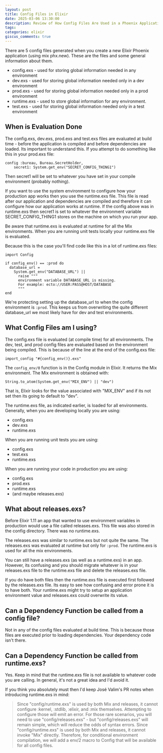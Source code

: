 ```yaml
---
layout: post
title: Config Files in Elixir
date: 2025-03-06 13:30:00
description: Review of How Config Files Are Used in a Phoenix Application
tags:
categories: elixir
giscus_comments: true
---
```


There are 5 config files generated when you create a new Elixir Phoenix application (using mix phx.new). These are the files and some general information about them.

- config.exs - used for storing global information needed in any environment
- dev.exs - used for storing global information needed only in a dev environment
- prod.exs - used for storing global information needed only in a prod environment
- runtime.exs - used to store global information for any environment.
- test.exs - used for storing global information needed only in a test environment

## When is Evaluation Done

The config.exs, dev.exs, prod.exs and test.exs files are evaluated at build time - before the application is compiled and before dependencies are loaded. Its important to understand this. If you attempt to do something like this in your prod.exs file:

```
config :bureau, Bureau.SecretHolder,
    secret1: System.get_env("SECRET_CONFIG_THING1")
```

Then secret1 will be set to whatever you have set in your compile environment (probably nothing).

If you want to use the system environment to configure how your production app works then you use the runtime.exs file. This file is read after our application and dependencies are compiled and therefore it can configure how our application works at runtime. If the config above was in runtime.exs then secret1 is set to whatever the environment variable SECRET_CONFIG_THING1 stores on the machine on which you run your app.

Be aware that runtime.exs is evaluated at runtime for all the Mix environments. When you are running unit tests locally your runtime.exs file is evaluated.

Because this is the case you'll find code like this in a lot of runtime.exs files:

```
import Config

if config_env() == :prod do
  database_url =
    System.get_env("DATABASE_URL") ||
      raise """
      environment variable DATABASE_URL is missing.
      For example: ecto://USER:PASS@HOST/DATABASE
      """
end
```

We're protecting setting up the database_url to when the config environment is `:prod`. This keeps us from overwriting the quite different database_url we most likely have for dev and test environments.

## What Config Files am I using?

The config.exs file is evaluated (at compile time) for all environments. The dev, test, and prod config files are evaluated based on the environment being compiled. This is because of the line at the end of the config.exs file:

```
import_config "#{config_env()}.exs"
```

The `config_env/0` function is in the Config module in Elixir. It returns the Mix environment. The Mix environment is obtained with:

```
String.to_atom(System.get_env("MIX_ENV") || "dev")
```

That is, Elixir looks for the value associated with "MIX_ENV" and if its not set then its going to default to "dev".

The runtime.exs file, as indicated earlier, is loaded for all environments. Generally, when you are developing locally you are using:

- config.exs
- dev.exs
- runtime.exs

When you are running unit tests you are using:

- config.exs
- test.exs
- runtime.exs

When you are running your code in production you are using:

- config.exs
- prod.exs
- runtime.exs
- (and maybe releases.exs)

## What about releases.exs?

Before Elixir 1.11 an app that wanted to use environment variables in production would use a file called releases.exs. This file was also stored in the config directory. There was no runtime.exs.

The releases.exs was similar to runtime.exs but not quite the same. The releases.exs was evaluated at runtime but only for `:prod`. The runtime.exs is used for all the mix environments.

You can still have a releases.exs (as well as a runtime.exs) in an app. However, its confusing and you should migrate whatever is in your releases.exs file to the runtime.exs file and delete the releases.exs file.

If you do have both files then the runtime.exs file is executed first followed by the releases.exs file. Its easy to see how confusing and error prone it is to have both. Your runtime.exs might try to setup an application environment value and releases.exs could overwrite its value.

## Can a Dependency Function be called from a config file?

Not in any of the config files evaluated at build time. This is because those files are executed prior to loading dependencies. Your dependency code isn't there.

## Can a Dependency Function be called from runtime.exs?

Yes. Keep in mind that the runtime.exs file is not available to whatever code you are calling. In general, it's not a great idea and I'd avoid it.

If you think you absolutely must then I'd keep José Valim's PR notes when introducing runtime.exs in mind:

> Since "config/runtime.exs" is used by both Mix and releases, it cannot
> configure :kernel, :stdlib, :elixir, and :mix themselves. Attempting to
> configure those will emit an error.
> For those rare scenarios, you will need to use
> "config/releases.exs" - but "config/releases.exs"
> will remain simple, which will reduce the odds
> of syntax errors.
> Since "config/runtime.exs" is used by both Mix
> and releases, it cannot invoke "Mix" directly.
> Therefore, for conditional environment compilation,
> we will add a env/2 macro to Config that will be
> available for all config files.
